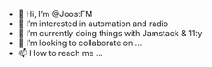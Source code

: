 - 👋 Hi, I’m @JoostFM
- 👀 I’m interested in automation and radio
- 🌱 I’m currently doing things with Jamstack & 11ty
- 💞️ I’m looking to collaborate on ...
- 📫 How to reach me ...

<!---
JoostFM/JoostFM is a ✨ special ✨ repository because its `README.md` (this file) appears on your GitHub profile.
You can click the Preview link to take a look at your changes.
--->
